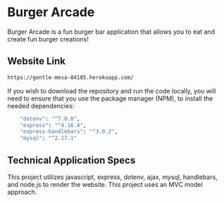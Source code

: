 # Burger Arcade

Burger Arcade is a fun burger bar application that allows you to eat and create fun burger creations!

## Website Link

```bash
https://gentle-mesa-84185.herokuapp.com/
```

If you wish to download the repository and run the code locally, you will need to ensure that you use the package manager (NPM), to install the needed dependencies:

```bash
    "dotenv": "^7.0.0",
    "express": "^4.16.4",
    "express-handlebars": "^3.0.2",
    "mysql": "^2.17.1"
```

## Technical Application Specs

This project utilizes javascript, express, dotenv, ajax, mysql, handlebars, and node.js to render the website.  This project uses an MVC model approach. 
